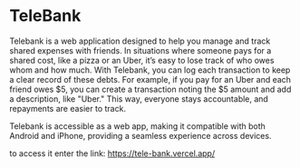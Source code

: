 # TeleBank
Telebank is a web application designed to help you manage and track shared expenses with friends. In situations where someone pays for a shared cost, like a pizza or an Uber, it’s easy to lose track of who owes whom and how much. With Telebank, you can log each transaction to keep a clear record of these debts. For example, if you pay for an Uber and each friend owes $5, you can create a transaction noting the $5 amount and add a description, like "Uber." This way, everyone stays accountable, and repayments are easier to track.

Telebank is accessible as a web app, making it compatible with both Android and iPhone, providing a seamless experience across devices.

to access it enter the link: https://tele-bank.vercel.app/
